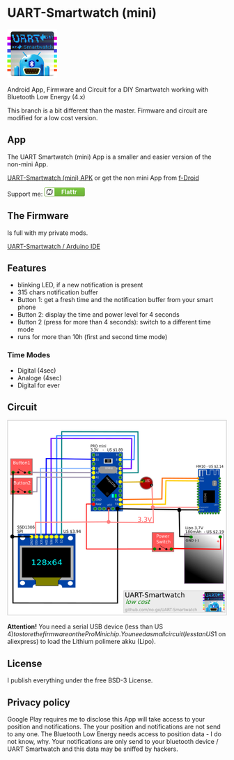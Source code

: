 # UART-Smartwatch (mini)

![logo](UART-Smartwatch_App/app/src/main/res/drawable/icon.png)

Android App, Firmware and Circuit for a DIY Smartwatch working with Bluetooth Low Energy (4.x)

This branch is a bit different than the master. Firmware and circuit are modified for a low cost version.

## App

The UART Smartwatch (mini) App is a smaller and easier version of the non-mini App.

[UART-Smartwatch (mini) APK](https://raw.githubusercontent.com/no-go/UART-Smartwatch/gplay/UART-Smartwatch_App/app/app-release.apk) or get the non mini App from [f-Droid](http://f-droid.org)

Support me: <a href="https://flattr.com/thing/5195407" target="_blank">![Flattr This](img/flattr.png)</a>

## The Firmware

Is full with my private mods.

[UART-Smartwatch / Arduino IDE](https://raw.githubusercontent.com/no-go/UART-Smartwatch/gplay/UART-Smartwatch_firmware/UART-Smartwatch_firmware.ino)


## Features

- blinking LED, if a new notification is present
- 315 chars notification buffer
- Button 1: get a fresh time and the notification buffer from your smart phone
- Button 2: display the time and power level for 4 seconds
- Button 2 (press for more than 4 seconds): switch to a different time mode
- runs for more than 10h (first and second time mode)

### Time Modes

- Digital (4sec)
- Analoge (4sec)
- Digital for ever

## Circuit

![circuit for the UART Smartwatch](img/circuit.png)

**Attention!** You need a serial USB device (less than US 4$) to store the firmware on the ProMini chip. You need a small circuit (less tan US 1$ on aliexpress) to load the Lithium polimere akku (Lipo).

## License

I publish everything under the free BSD-3 License.

## Privacy policy

Google Play requires me to disclose this App will take access to your position and notifications. The your position and notifications are not send to any one. The Bluetooth Low Energy needs access to position data - I do not know, why. Your notifications are only send to your bluetooth device / UART Smartwatch and this data may be sniffed by hackers.
